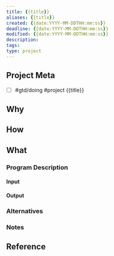 ```yaml
---
title: {{title}}
aliases: {{title}}
created: {{date:YYYY-MM-DDTHH:mm:ss}}
deadline: {{date:YYYY-MM-DDTHH:mm:ss}}
modified: {{date:YYYY-MM-DDTHH:mm:ss}}
description: 
tags: 
type: project
---
```


## Project Meta

- [ ] #gtd/doing #project {{title}}

## Why

## How

## What

### Program Description

#### Input

#### Output

### Alternatives

### Notes

## Reference
